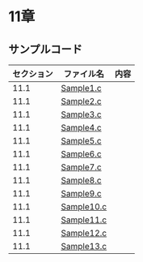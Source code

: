 # 11章
## サンプルコード
| セクション | ファイル名 | 内容 |
| ---      | ---      | ---       |
| 11.1 | [Sample1.c](https://github.com/202408pythonciot/C_lang/blob/main/Lesson_11/Sample/Sample1.c) |  |
| 11.1 | [Sample2.c](https://github.com/202408pythonciot/C_lang/blob/main/Lesson_11/Sample/Sample2.c) |  |
| 11.1 | [Sample3.c](https://github.com/202408pythonciot/C_lang/blob/main/Lesson_11/Sample/Sample2.c) |  |
| 11.1 | [Sample4.c](https://github.com/202408pythonciot/C_lang/blob/main/Lesson_11/Sample/Sample4.c) |  |
| 11.1 | [Sample5.c](https://github.com/202408pythonciot/C_lang/blob/main/Lesson_11/Sample/Sample5.c) |  |
| 11.1 | [Sample6.c](https://github.com/202408pythonciot/C_lang/blob/main/Lesson_11/Sample/Sample6.c) |  |
| 11.1 | [Sample7.c](https://github.com/202408pythonciot/C_lang/blob/main/Lesson_11/Sample/Sample7.c) |  |
| 11.1 | [Sample8.c](https://github.com/202408pythonciot/C_lang/blob/main/Lesson_11/Sample/Sample8.c) |  |
| 11.1 | [Sample9.c](https://github.com/202408pythonciot/C_lang/blob/main/Lesson_11/Sample/Sample9.c) |  |
| 11.1 | [Sample10.c](https://github.com/202408pythonciot/C_lang/blob/main/Lesson_11/Sample/Sample10.c) |  |
| 11.1 | [Sample11.c](https://github.com/202408pythonciot/C_lang/blob/main/Lesson_11/Sample/Sample11.c) |  |
| 11.1 | [Sample12.c](https://github.com/202408pythonciot/C_lang/blob/main/Lesson_11/Sample/Sample12.c) |  |
| 11.1 | [Sample13.c](https://github.com/202408pythonciot/C_lang/blob/main/Lesson_11/Sample/Sample13.c) |  |

